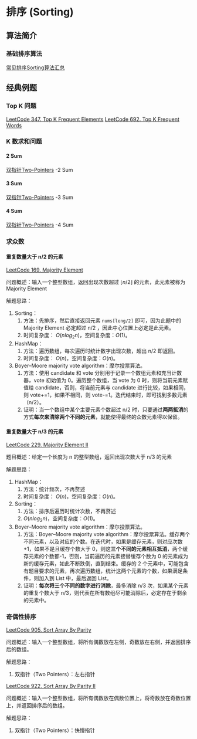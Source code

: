 # 排序 (Sorting)


## 算法简介

### 基础排序算法

[常见排序Sorting算法汇总](learning/subjects/ComputerScience/DataStructuresAndAlgorithm/Algorithms/Elementary/常见排序Sorting算法汇总.md)


## 经典例题

### Top K 问题

[LeetCode 347. Top K Frequent Elements](https://leetcode.com/problems/top-k-frequent-elements/)
[LeetCode 692. Top K Frequent Words](https://leetcode.com/problems/top-k-frequent-words/)

### K 数求和问题

#### 2 Sum

[双指针Two-Pointers](learning/subjects/ComputerScience/DataStructuresAndAlgorithm/Algorithms/Elementary/双指针Two-Pointers.md) -2 Sum 

#### 3 Sum

[双指针Two-Pointers](learning/subjects/ComputerScience/DataStructuresAndAlgorithm/Algorithms/Elementary/双指针Two-Pointers.md) -3 Sum 

#### 4 Sum

[双指针Two-Pointers](learning/subjects/ComputerScience/DataStructuresAndAlgorithm/Algorithms/Elementary/双指针Two-Pointers.md) -4 Sum 


### 求众数

#### 重复数量大于 n/2 的元素

[LeetCode 169. Majority Element](https://leetcode.com/problems/majority-element/)

问题概述：输入一个整型数组，返回出现次数超过 $⌊n / 2⌋$ 的元素，此元素被称为 Majority Element

解题思路：
1. Sorting：
	1. 方法：先排序，然后直接返回元素 `nums[leng/2]` 即可，因为此题中的 Majority Element 必定超过 n/2 ，因此中心位置上必定是此元素。
	2. 时间复杂度： $O(nlog_{2}{n})$，空间复杂度：$O(1)$。 
2. HashMap：
	1. 方法：遍历数组，每次遍历时统计数字出现次数，超出 n/2 即返回。
	2. 时间复杂度： $O(n)$，空间复杂度：$O(n)$。 
3. Boyer–Moore majority vote algorithm：摩尔投票算法。
	1. 方法：使用 candidate 和 vote 分别用于记录一个数组元素和充当计数器，vote 初始值为 0。遍历整个数组，当 vote 为 0 时，则将当前元素赋值给 candidate，否则，将当前元素与 candidate 进行比较，如果相同，则 vote+=1，如果不相同，则 vote-=1。迭代结束时，即可找到多数元素（n/2）。
	2. 证明：当一个数组中某个主要元素个数超过 n/2 时，只要通过**两两抵消**的方式**每次来清除两个不同的元素**，就能使得最终的众数元素得以保留。

#### 重复数量大于 n/3 的元素

[LeetCode 229. Majority Element II](https://leetcode.com/problems/majority-element-ii/)

题目概述：给定一个长度为 n 的整型数组，返回出现次数大于 n/3 的元素

解题思路：
1. HashMap：
	1. 方法：统计频次，不再赘述
	2. 时间复杂度： $O(n)$，空间复杂度：$O(n)$。 
2. Sorting：
	1. 方法：排序后遍历时统计次数，不再赘述
	2. $O(nlog_{2}{n})$，空间复杂度：$O(1)$。 
3. Boyer–Moore majority vote algorithm：摩尔投票算法。
	1. 方法：Boyer–Moore majority vote algorithm：摩尔投票算法。缓存两个不同元素，以及对应的个数。在迭代时，如果是缓存元素，则对应次数+1，如果不是且缓存个数大于 0，则这**三个不同的元素相互抵消**，两个缓存元素的个数都-1，否则，当前遍历的元素接替缓存个数为 0 的元素成为新的缓存元素，如此不断跌倒，直到结束。缓存的 2 个元素中，可能包含有题目要求的元素，再次遍历数组，统计这两个元素的个数，如果满足条件，则加入到 List 中，最后返回 List。
	2. 证明：**每次将三个不同的数字进行消除**，最多消除 n/3 次，如果某个元素的重复个数大于 n/3，则代表在所有数组尽可能消除后，必定存在于剩余的元素中。

### 奇偶性排序


[LeetCode 905. Sort Array By Parity]( https://leetcode.com/problems/sort-array-by-parity/ )

问题概述：输入一个整型数组，将所有偶数放在左侧，奇数放在右侧，并返回排序后的数组。

解题思路：
1. 双指针（Two Pointers）：左右指针


[LeetCode 922. Sort Array By Parity II](https://leetcode.com/problems/sort-array-by-parity-ii/)

问题概述：输入一个整型数组，将所有偶数放在偶数位置上，将奇数放在奇数位置上，并返回排序后的数组。

解题思路：
1. 双指针（Two Pointers）：快慢指针

